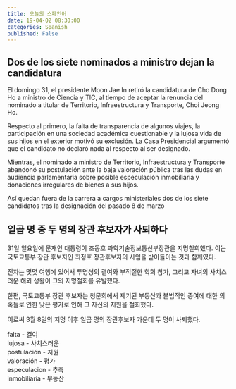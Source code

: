 ```yaml
---
title: 오늘의 스페인어
date: 19-04-02 08:30:00
categories: Spanish
published: False
---
```


## Dos de los siete nominados a ministro dejan la candidatura

El domingo 31, el presidente Moon Jae In retiró la candidatura de Cho Dong Ho a ministro de Ciencia y TIC, al tiempo de aceptar la renuncia del nominado a titular de Territorio, Infraestructura y Transporte, Choi Jeong Ho.

Respecto al primero, la falta de transparencia de algunos viajes, la participación en una sociedad académica cuestionable y la lujosa vida de sus hijos en el exterior motivó su exclusión. La Casa Presidencial argumentó que el candidato no declaró nada al respecto al ser designado.  

Mientras, el nominado a ministro de Territorio, Infraestructura y Transporte abandonó su postulación ante la baja valoración pública tras las dudas en audiencia parlamentaria sobre posible especulación inmobiliaria y donaciones irregulares de bienes a sus hijos.

Así quedan fuera de la carrera a cargos ministeriales dos de los siete candidatos tras la designación del pasado 8 de marzo

## 일곱 명 중 두 명의 장관 후보자가 사퇴하다

31일 일요일에 문재인 대통령이 조동호 과학기술정보통신부장관을 지명철회했다. 이는 국토교통부 장관 후보자인 최정호 장관후보자의 사임을 받아들이는 것과 함께였다.  

전자는 몇몇 여행에 있어서 투명성의 결여와 부적절한 학회 참가, 그리고 자녀의 사치스러운 해외 생활이 그의 지명철회를 유발했다.  

한편, 국토교통부 장관 후보자는 청문회에서 제기된 부동산과 불법적인 증여에 대한 의혹들로 인한 낮은 평가로 인해 그 자신의 지원을 철회했다.  

이로써 3월 8일의 지명 이후 일곱 명의 장관후보자 가운데 두 명이 사퇴했다.  


falta - 결여  
lujosa - 사치스러운  
postulación - 지원  
valoración - 평가  
especulacion - 추측  
inmobiliaria - 부동산  
